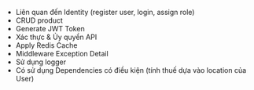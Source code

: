 - Liên quan đến Identity (register user, login, assign role)
- CRUD product
- Generate JWT Token
- Xác thực & Ủy quyền API
- Apply Redis Cache
- Middleware Exception Detail
- Sử dụng logger
- Có sử dụng Dependencies có điều kiện (tính thuế dựa vào location của User)
